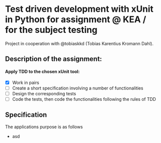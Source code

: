 # Test driven development with xUnit in Python for assignment @ KEA / for the subject testing

Project in cooperation with @tobiaskkd (Tobias Karentius Kromann Dahl).

## Description of the assignment:
#### Apply TDD to the chosen xUnit tool:
- [x] Work in pairs
- [ ] Create a short specification involving a number of functionalities
- [ ] Design the corresponding tests 
- [ ] Code the tests, then code the functionalities following the rules of TDD

## Specification

The applications purpose is as follows

- asd
